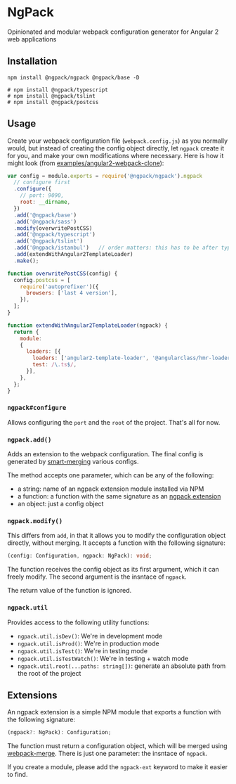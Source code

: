 # NgPack

Opinionated and modular webpack configuration generator for Angular 2 web applications

## Installation

```
npm install @ngpack/ngpack @ngpack/base -D

# npm install @ngpack/typescript
# npm install @ngpack/tslint
# npm install @ngpack/postcss
```

## Usage

Create your webpack configuration file (`webpack.config.js`) as you normally
would, but instead of creating the config object directly, let `ngpack`
create it for you, and make your own modifications where necessary. Here is
how it might look (from [examples/angular2-webpack-clone](examples/angular2-webpack-clone/webpack.config.js)):

```js
var config = module.exports = require('@ngpack/ngpack').ngpack
  // configure first
  .configure({
    // port: 9090,
    root: __dirname,
  })
  .add('@ngpack/base')
  .add('@ngpack/sass')
  .modify(overwritePostCSS)
  .add('@ngpack/typescript')
  .add('@ngpack/tslint')
  .add('@ngpack/istanbul')   // order matters: this has to be after typescript
  .add(extendWithAngular2TemplateLoader)
  .make();

function overwritePostCSS(config) {
  config.postcss = [
    require('autoprefixer')({
      browsers: ['last 4 version'],
    }),
  ];
}

function extendWithAngular2TemplateLoader(ngpack) {
  return {
    module:
    {
      loaders: [{
        loaders: ['angular2-template-loader', '@angularclass/hmr-loader'],
        test: /\.ts$/,
      }],
    },
  };
}
```

### `ngpack#configure`

Allows configuring the `port` and the `root` of the project. That's all for now.

### `ngpack.add()`

Adds an extension to the webpack configuration. The final config is generated
by [smart-merging](https://github.com/survivejs/webpack-merge) various configs.

The method accepts one parameter, which can be any of the following:

- a string: name of an ngpack extension module installed via NPM
- a function: a function with the same signature as an [ngpack extension](#Extensions)
- an object: just a config object

### `ngpack.modify()`

This differs from `add`, in that it allows you to modify the configuration
object directly, without merging. It accepts a function with the following
signature:

```ts
(config: Configuration, ngpack: NgPack): void;
```

The function receives the config object as its first argument, which it can
freely modify. The second argument is the insntace of `ngpack`.

The return value of the function is ignored.

### `ngpack.util`

Provides access to the following utility functions:

- `ngpack.util.isDev()`: We're in development mode
- `ngpack.util.isProd()`: We're in production mode
- `ngpack.util.isTest()`: We're in testing mode
- `ngpack.util.isTestWatch()`: We're in testing + watch mode
- `ngpack.util.root(...paths: string[])`: generate an absolute path from the
root of the project

## Extensions

An ngpack extension is a simple NPM module that exports a function with the
following signature:

```ts
(ngpack?: NgPack): Configuration;
```

The function must return a configuration object, which will be merged using
[webpack-merge](https://github.com/survivejs/webpack-merge). There is just
one parameter: the insntace of `ngpack`.

If you create a module, please add the `ngpack-ext` keyword to make it easier
to find.
